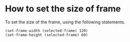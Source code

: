 # How to set the size of frame

To set the size of the frame, using the following statements.

```emacs-lisp
(set-frame-width (selected-frame) 120)
(set-frame-height (selected-frame) 60)
```
